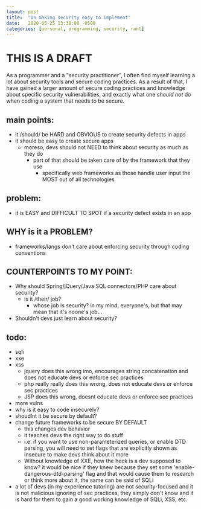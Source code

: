 ```yaml
---
layout: post
title:  "On making security easy to implement"
date:   2020-05-25 13:30:00 -0500
categories: [personal, programming, security, rant]
---
```


# THIS IS A DRAFT

As a programmer and a "security practitioner", I often find myself learning a lot about security tools and secure coding
practices. As a result of that, I have gained a larger amount of secure coding practices and knowledge about specific
security vulnerabilities, and exactly what one *should not* do when coding a system that needs to be secure.

## main points:
-   it /should/ be HARD and OBVIOUS to create security defects in apps
-   it should be easy to create secure apps
    -   moreso, devs should not NEED to think about security as much as they do
        -   part of that should be taken care of by the framework that they use
            -   specifically web frameworks as those handle user input the MOST out of all technologies

## problem:
-   it is EASY and DIFFICULT TO SPOT if a security defect exists in an app

## WHY is it a PROBLEM?
-   frameworks/langs don't care about enforcing security through coding conventions

## COUNTERPOINTS TO MY POINT:
-   Why should Spring/jQuery/Java SQL connectors/PHP care about security?
    -   is it /their/ job?
        -   whose job is security? in my mind, everyone's, but that may mean that it's noone's job...
-   Shouldn't devs just learn about security?

## todo:

-   sqli
-   xxe
-   xss
    -   jquery does this wrong imo, encourages string concatenation and does not educate devs or enforce sec practices
    -   php really really does this wrong, does not educate devs or enforce sec practices
    -   JSP does this wrong, doesnt educate devs or enforce sec practices
-   more vulns
-   why is it easy to code insecurely?
-   shoudlnt it be secure by default?
-   change future frameworks to be secure BY DEFAULT
    -   this changes dev behavior
    -   it teaches devs the right way to do stuff
    -   i.e. if you want to use non-parameterized queries, or enable DTD parsing, you will need to set flags that are 
        explicitly shown as insecure to make devs think about it more
    -   Without knowledge of XXE, how the heck is a dev supposed to know? it would be nice if they knew because they
        set some 'enable-dangerous-dtd-parsing' flag and that would cause them to research or think more about it, the
        same can be said of SQLi
-   a lot of devs (in my experience tutoring) are not security-focused and it is not malicious ignoring of sec practices,
    they simply don't know and it is hard for them to gain a good working knowledge of SQLi, XSS, etc. 